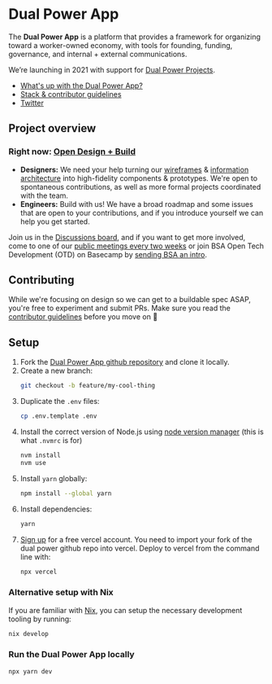 # Dual Power App

The **Dual Power App** is a platform that provides a framework for organizing toward a worker-owned economy, with tools for founding, funding, governance, and internal + external communications.

We’re launching in 2021 with support for [Dual Power Projects](https://dualpower.app).

* [What's up with the Dual Power App?](https://github.com/BSA-US/dual-power-app/issues/42)
* [Stack & contributor guidelines](https://github.com/BSA-US/dual-power-app/blob/main/CONTRIBUTING.md)
* [Twitter](https://twitter.com/DualPowerApp)

## Project overview

### Right now: [Open Design + Build](https://dualpower.app/open-design)

- **Designers:** We need your help turning our [wireframes](https://www.figma.com/file/N6VFPqgNVovoXxy93Q6i4Q/Dual-Power-App-2021–present?node-id=0%3A1) & [information architecture](https://dualpower.app/docs/dual-power-app-ia.pdf) into high-fidelity components & prototypes. We're open to spontaneous contributions, as well as more formal projects coordinated with the team.
- **Engineers:** Build with us! We have a broad roadmap and some issues that are open to your contributions, and if you introduce yourself we can help you get started.

Join us in the [Discussions board](https://github.com/BSA-US/dual-power-app/discussions), and if you want to get more involved, come to one of our [public meetings every two weeks](https://dualpower.app/open-design) or join BSA Open Tech Development (OTD) on Basecamp by [sending BSA an intro](https://blacksocialists.us/contact).

## Contributing

While we're focusing on design so we can get to a buildable spec ASAP, you're free to experiment and submit PRs. Make sure you read the [contributor guidelines](https://github.com/BSA-US/dual-power-app/blob/main/CONTRIBUTING.md) before you move on :slightly_smiling_face:

## Setup

1. Fork the [Dual Power App github repository](https://github.com/BSA-US/dual-power-app) and clone it locally.
2. Create a new branch:
    ```sh
    git checkout -b feature/my-cool-thing
    ```
3. Duplicate the `.env` files:
    ```sh
    cp .env.template .env
    ```
4. Install the correct version of Node.js using [node version manager](https://github.com/nvm-sh/nvm#installing-and-updating) (this is what `.nvmrc` is for)
    ```sh
    nvm install
    nvm use
    ```
5. Install `yarn` globally:
    ```sh
    npm install --global yarn
    ```
6. Install dependencies:
    ```sh
    yarn
    ```
7. [Sign up](https://vercel.com/signup) for a free vercel account. You need to import your fork of the dual power github repo into vercel. Deploy to vercel from the command line with:
    ```sh
    npx vercel
    ```


### Alternative setup with Nix

If you are familiar with [Nix](https://nixos.org), you can setup the necessary development tooling by running:

```sh
nix develop
```

### Run the Dual Power App locally

```sh
npx yarn dev
```
